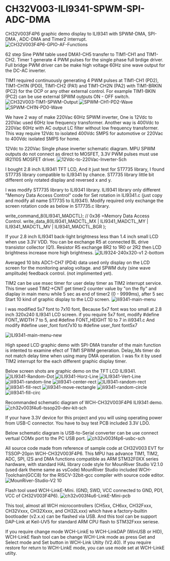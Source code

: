 # CH32V003-ILI9341-SPWM-SPI-ADC-DMA

CH32V003F4P6 graphic demo display to ILI9341 with SPWM-DMA, SPI-DMA , ADC-DMA and Timer2 interrupt.
![CH32V003F4P6-GPIO-AF-Functions](https://github.com/user-attachments/assets/fb520454-e994-4299-b591-385fbc6d2b6a)

62 step Sine PWM table used DMA1-CH5 transfer to TIM1-CH1 and TIM1-CH2. 
Timer 1 generate 4 PWM pulses for the single phase full brdige driver. 
Full bridge PWM driver can be make high voltage 60Hz sine wave output for the DC-AC inverter.

TIM1 required continuously generating 4 PWM pulses at TIM1-CH1 (PD2), TIM1-CH1N (PD0), TIM1-CH2 (PA1) and TIM1-CH2N (PA2) with TIM1-BRKIN (PC2) for the OCP or any other external control. 
For example TIM1-BKIN (PC2) can be use external SPWM outputs ON - OFF switch.
![CH32V003-TIM1-SPWM-Output](https://github.com/user-attachments/assets/35a19328-bc73-448f-ac94-3d13ce385cb1)
![SPWM-CH1-PD2-Wave](https://github.com/user-attachments/assets/0d7e0965-c4c8-4f8c-aff1-ae9d0269faf8)
![SPWM-CH1N-PD0-Wave](https://github.com/user-attachments/assets/d9065acb-9148-42ce-beda-7ac9b6fd3ad2)

We have 2 way of make 220Vac 60Hz SPWM inverter, One is 12Vdc to 220Vac used 60Hz low frequency transformer.
Another way is 400Vdc to 220Vac 60Hz with AC output LC filter without low frequency transformer.
This way require 12Vdc to isolated 400Vdc SMPS for automotive or 220Vac to 400Vdc isolated SMPS for home.  

12Vdc to 220Vac Single phase inverter schematic diagram. 
MPU SPWM outputs do not connect as direct to MOSFET, 3.3V PWM pulses must use IR2110S MOSFET driver. 
![12Vdc-to-220Vac-Inverter-Sch](https://github.com/user-attachments/assets/80db2007-cec6-440c-9fa3-4fa4feb9e03e)

I bought 2.8 inch ILI9341 TFT LCD, And it just test for ST7735 library, I found ST7735 library compatible to ILI9341 by chance. ST7735 library little bit different only rotated display and reversed x and y.

I was modify ST7735 library to ILI9341 library. 
ILI9341 library only different "Memory Data Access Control" code for Set rotation in ILI9341.c 
(just copy and modify all name ST7735 to ILI9341). 
Modify required only exchange the screen rotation code as below in ST7735.c library. 

write_command_8(ILI9341_MADCTL); // 0x36 =Memory Data Access Control.
write_data_8(ILI9341_MADCTL_MX | ILI9341_MADCTL_MY | ILI9341_MADCTL_MV | ILI9341_MADCTL_BGR );

If your 2.8 inch ILI9341 back-light brightness less than 1.4 inch small LCD when use 3.3V VDD. 
You can be exchange R5 at connected BL drive transistor collector (Q1).
Resistor R5 exchange 8R2 to 1R0 or 2R2 then LCD brightness increase more high brightness. 
![ILI9324-240x320-v1 2-bottom](https://github.com/user-attachments/assets/ebcde002-1628-449e-a546-9111e52792f3)

Averaged 10 bits ADC1-CH7 (PD4) data used only display on the LCD screen for the monitoring analog voltage.
and SPWM duty (sine wave amplitude) feedback control. (not implimented yet).

TIM2 can be use msec timer for user delay timer as TIM2 interrupt service.
This timer used TIM2->CNT get timer2 counter value by "on the fly" and diaplay in main menu 
while 5 sec as end of timer2 (0 - 9999ms), after 5 sec Start 10 kind of graphic display to the LCD screen.
![ili9341-main-menu](https://github.com/user-attachments/assets/8d12af44-7f03-4a3f-9130-59c3272f2666)

I was modified 5x7 font to 7x10 font, Because 5x7 font was too small at 2.8 inch 320x240 ILI9341 LCD screen.
if you require 5x7 font, modify #define FONT_WIDTH 7 to 5, and #define FONT_HEIGHT 10 to 7 in ili9341.c
And modify #define user_font font7x10 to #define user_font font5x7

![ILI9341-main-menu-new](https://github.com/user-attachments/assets/cda98d6c-2b69-4b11-a471-f8f4495c341f)

High speed LCD graphic demo with SPI-DMA transfer of the main function is intented to examine efect of TIM1 SPWM generation. Delay_Ms timer do not match delay time when using many DMA operation. I was fix it by used TIM2 interrupt for the each different graphic display timer. 

Below screen shots are graphic demo on the TFT LCD ILI9341.
![ILI9341-Random-Dot](https://github.com/user-attachments/assets/00d75460-e9b7-4c21-861d-69b98c488a89)
![ILI9341-Horz-Line](https://github.com/user-attachments/assets/9a079515-36e7-40d4-a967-6a213c061965)
![ILI9341-Vert-Line](https://github.com/user-attachments/assets/131cd7fa-2712-4b42-bd46-e75eaa3f0804)
![ili9341-random-line](https://github.com/user-attachments/assets/6009a794-453f-41b0-a69a-291925bd1789)
![ili9341-center-rect](https://github.com/user-attachments/assets/c55c4a7f-18f6-4b86-b260-e10b2f6e503e)
![ILI9341-random-rect](https://github.com/user-attachments/assets/74fdc83e-6894-4c84-b61c-45b6a1233168)
![ili9341-fill-rect](https://github.com/user-attachments/assets/47aeb06b-14ef-4bad-b8c3-9e1644b9fe00)
![ili9341-move-rectangle](https://github.com/user-attachments/assets/f020c294-46e1-4230-bd6f-a86a06a1c82a)
![ili9341-random-circle](https://github.com/user-attachments/assets/aa8f631c-8608-4c70-99cd-9ec00d9e85f0)
![ili9341-fill-circ](https://github.com/user-attachments/assets/18070c62-80db-4f15-99d5-894aa592cd9e)

Recommanded schematic diagram of WCH-CH32V003F4P6 ILI9341 demo.
![ch32v003f4u6-tssop20-dev-kit-sch](https://github.com/user-attachments/assets/30cffacf-fc64-4348-92b4-b646d2f82b91)

If your have 3.3V device for this project and you will using operating power from USB-C connector. 
You have to buy test PCB included 3.3V LDO. 

Below schematic diagram is USB-to-Serial converter can be use connect vertual COMx port to the PC USB port.
![ch32v003f4p6-usbc-sch](https://github.com/user-attachments/assets/d4c162af-fc2d-487a-8d62-5a66ccd0f641)

All source code made from reference of sample code at CH32V003 EVT for TSSOP-20pin WCH-CH32V003F4P6.
This MPU has advance TIM1, TIM2, ADC, SPI, I2S and DMA functions compatible as ARM STM32F0XX series hardware,
with standard HAL library code style for MounRiver Studio V2.1.0 (used dark theme same as vsCode)
MounRiver Studio included WCH-Toolchain(GCC8) for the RISCV-32bit-gcc compiler with source code editor.
![MounRiver-Studio-V2 10](https://github.com/user-attachments/assets/1a961f86-08be-48a6-9338-c94715416733)

Flash tool used WCH-LinkE-Mini. (GND, SWD, VCC connected to GND, PD1, VCC of CH32V003F4P6).
![ch32v003f4u6-LinkE-Mini-pcb](https://github.com/user-attachments/assets/74a162de-1b7d-4c50-9fc1-7aa25640e6b9)

This tool, almost all WCH microcontrollers (CH5xx, CH6xx, CH32Fxxx, CH32Vxxx, CH32Xxxx, and CH32Lxxx) 
which have a factory-builtin bootloader (v2.x.x) can be flashed via USB. 
And this tool can be support DAP-Link at Keil-UV5 for standard ARM CPU flash to STM32Fxxx seriese.

If you require change mode WCH-LinkE to WCH-LinkDAP (WinUSB or HID), 
WCH-LinkE flash tool can be change WCH-Link mode as press Get and Select mode and Set button in WCH-Link Utilty (V2.40).
If you require restore for return to WCH-LinkE mode, you can use mode set at WCH-LinkE utilty.
